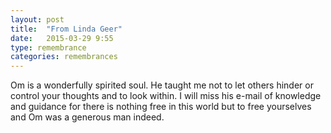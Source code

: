 ```yaml
---
layout: post
title:  "From Linda Geer"
date:   2015-03-29 9:55
type: remembrance
categories: remembrances
---
```


Om is a wonderfully spirited soul. He taught me not to let others hinder or control your thoughts and to look within.  I will miss his e-mail of knowledge and guidance for there is nothing free in this world but to free yourselves and Om was a generous man indeed.
